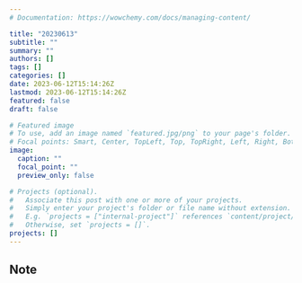 ```yaml
---
# Documentation: https://wowchemy.com/docs/managing-content/

title: "20230613"
subtitle: ""
summary: ""
authors: []
tags: []
categories: []
date: 2023-06-12T15:14:26Z
lastmod: 2023-06-12T15:14:26Z
featured: false
draft: false

# Featured image
# To use, add an image named `featured.jpg/png` to your page's folder.
# Focal points: Smart, Center, TopLeft, Top, TopRight, Left, Right, BottomLeft, Bottom, BottomRight.
image:
  caption: ""
  focal_point: ""
  preview_only: false

# Projects (optional).
#   Associate this post with one or more of your projects.
#   Simply enter your project's folder or file name without extension.
#   E.g. `projects = ["internal-project"]` references `content/project/deep-learning/index.md`.
#   Otherwise, set `projects = []`.
projects: []
---
```


## Note

